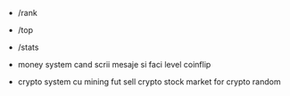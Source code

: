 * /rank 
* /top
* /stats

* money system cand scrii mesaje si faci level
    coinflip

* crypto system cu mining fut
    sell crypto 
    stock market for crypto random
    